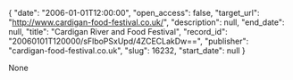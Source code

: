 {
  "date": "2006-01-01T12:00:00", 
  "open_access": false, 
  "target_url": "http://www.cardigan-food-festival.co.uk/", 
  "description": null, 
  "end_date": null, 
  "title": "Cardigan River and Food Festival", 
  "record_id": "20060101T120000/sFlboPSxUpd/4ZCECLakDw==", 
  "publisher": "cardigan-food-festival.co.uk", 
  "slug": 16232, 
  "start_date": null
}

None